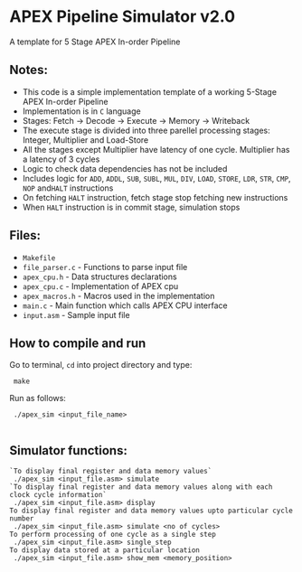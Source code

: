 # APEX Pipeline Simulator v2.0
A template for 5 Stage APEX In-order Pipeline

## Notes:

 - This code is a simple implementation template of a working 5-Stage APEX In-order Pipeline
 - Implementation is in `C` language
 - Stages: Fetch -> Decode -> Execute -> Memory -> Writeback
 - The execute stage is divided into three parellel processing stages: Integer, Multiplier and Load-Store
 - All the stages except Multiplier have latency of one cycle. Multiplier has a latency of 3 cycles
 - Logic to check data dependencies has not be included
 - Includes logic for `ADD`, `ADDL`, `SUB`, `SUBL`, `MUL`, `DIV`, `LOAD`, `STORE`, `LDR`,  `STR`, `CMP`, `NOP` and`HALT` instructions
 - On fetching `HALT` instruction, fetch stage stop fetching new instructions
 - When `HALT` instruction is in commit stage, simulation stops

## Files:

 - `Makefile`
 - `file_parser.c` - Functions to parse input file
 - `apex_cpu.h` - Data structures declarations
 - `apex_cpu.c` - Implementation of APEX cpu
 - `apex_macros.h` - Macros used in the implementation
 - `main.c` - Main function which calls APEX CPU interface
 - `input.asm` - Sample input file

## How to compile and run

 Go to terminal, `cd` into project directory and type:
```
 make
```
 Run as follows:
```
 ./apex_sim <input_file_name>
 
```
## Simulator functions:
```
`To display final register and data memory values`
 ./apex_sim <input_file.asm> simulate
`To display final register and data memory values along with each clock cycle information`
 ./apex_sim <input_file.asm> display
To display final register and data memory values upto particular cycle number
 ./apex_sim <input_file.asm> simulate <no of cycles>
To perform processing of one cycle as a single step  
 ./apex_sim <input_file.asm> single_step
To display data stored at a particular location
 ./apex_sim <input_file.asm> show_mem <memory_position>
```
